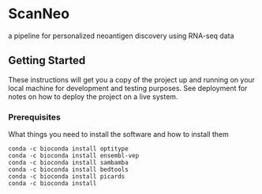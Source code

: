 # ScanNeo

a pipeline for personalized neoantigen discovery using RNA-seq data

## Getting Started

These instructions will get you a copy of the project up and running on your local machine for development and testing purposes. See deployment for notes on how to deploy the project on a live system.

### Prerequisites

What things you need to install the software and how to install them

```
conda -c bioconda install optitype
conda -c bioconda install ensembl-vep
conda -c bioconda install sambamba
conda -c bioconda install bedtools
conda -c bioconda install picards
conda -c bioconda install 
```
